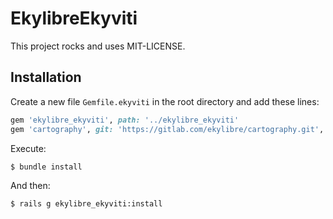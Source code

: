 # EkylibreEkyviti

This project rocks and uses MIT-LICENSE.

## Installation

Create a new file `Gemfile.ekyviti` in the root directory and add these lines:

```ruby
gem 'ekylibre_ekyviti', path: '../ekylibre_ekyviti'
gem 'cartography', git: 'https://gitlab.com/ekylibre/cartography.git', branch: 'ekyviti'

```

Execute:

    $ bundle install 

And then:

    $ rails g ekylibre_ekyviti:install
